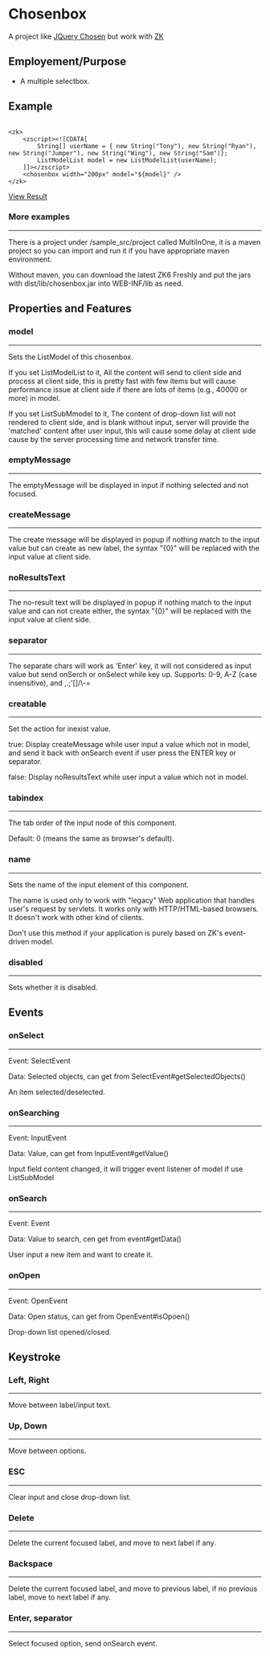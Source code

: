 Chosenbox
=========================================
A project like [JQuery Chosen](https://github.com/harvesthq/chosen/) but work with [ZK](http://www.zkoss.org/)

Employement/Purpose
------------------------------

- A multiple selectbox.

Example
------------------------------

<pre><code>
&lt;zk&gt;
	&lt;zscript&gt;&lt;![CDATA[
		String[] userName = { new String("Tony"), new String("Ryan"), new String("Jumper"), new String("Wing"), new String("Sam")};
		ListModelList model = new ListModelList(userName);
	]]&gt;&lt;/zscript&gt;
	&lt;chosenbox width="200px" model="${model}" /&gt;
&lt;/zk&gt;
</code></pre>

[View Result](https://github.com/benbai123/chosenbox/blob/master/sample_src/img/Chosenbox_ex_01.png)

### More examples
------------------------------
There is a project under /sample_src/project called MultiInOne, it is a maven project so you can import and run it if you have appropriate maven environment.

Without maven, you can download the latest ZK6 Freshly and put the jars with dist/lib/chosenbox.jar into WEB-INF/lib as need.


Properties and Features
------------------------------

### model
------------------------------
Sets the ListModel of this chosenbox.

If you set ListModelList to it,
All the content will send to client side and process at client side,
this is pretty fast with few items but will cause performance issue at client side if there are lots of items (e.g., 40000 or more) in model.

If you set ListSubMmodel to it,
The content of drop-down list will not rendered to client side, and is blank without input,
server will provide the 'matched' content after user input,
this will cause some delay at client side cause by the server processing time and network transfer time.

### emptyMessage
------------------------------
The emptyMessage will be displayed in input if nothing selected and not focused.

### createMessage
------------------------------
The create message will be displayed in popup if nothing match to the input value but can create as new label,
the syntax "{0}" will be replaced with the input value at client side.

### noResultsText
------------------------------
The no-result text will be displayed in popup if nothing match to the input value and can not create either,
the syntax "{0}" will be replaced with the input value at client side.

### separator
------------------------------
The separate chars will work as 'Enter' key,
it will not considered as input value but send onSerch or onSelect while key up.
Supports: 0-9, A-Z (case insensitive), and ,.;'[]/\\-=

### creatable
------------------------------
Set the action for inexist value.

true: Display createMessage while user input a value which not in model, and send it back with onSearch event if user press the ENTER key or separator.

false: Display noResultsText while user input a value which not in model.

### tabindex
------------------------------
The tab order of the input node of this component.

Default: 0 (means the same as browser's default).

### name
------------------------------
Sets the name of the input element of this component.

The name is used only to work with "legacy" Web application that handles
user's request by servlets. It works only with HTTP/HTML-based browsers.
It doesn't work with other kind of clients.

Don't use this method if your application is purely based on ZK's
event-driven model.

### disabled
------------------------------
Sets whether it is disabled.

Events
------------------------------

### onSelect
------------------------------
Event: SelectEvent

Data: Selected objects, can get from SelectEvent#getSelectedObjects()

An item selected/deselected.

### onSearching
------------------------------
Event: InputEvent

Data: Value, can get from InputEvent#getValue()

Input field content changed, it will trigger event listener of model if use ListSubModel

### onSearch
------------------------------
Event: Event

Data: Value to search, cen get from event#getData()

User input a new item and want to create it.

### onOpen
------------------------------
Event: OpenEvent

Data: Open status, can get from OpenEvent#isOpoen()

Drop-down list opened/closed.

Keystroke
------------------------------

### Left, Right
------------------------------
Move between label/input text.

### Up, Down
------------------------------
Move between options.

### ESC
------------------------------
Clear input and close drop-down list.

### Delete
------------------------------
Delete the current focused label, and move to next label if any.

### Backspace
------------------------------
Delete the current focused label, and move to previous label, if no previous label, move to next label if any.

### Enter, separator
------------------------------
Select focused option, send onSearch event.

